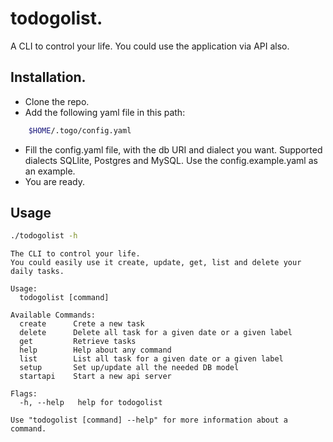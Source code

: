 # todogolist.

A CLI to control your life. You could use the application via API also.

## Installation.

- Clone the repo.
- Add the following yaml file in this path:
```bash
    $HOME/.togo/config.yaml
```
- Fill the config.yaml file, with the db URI and dialect you want. Supported dialects SQLlite, Postgres and MySQL. Use the config.example.yaml as an example.
- You are ready.

## Usage
```bash
./todogolist -h
```

```
The CLI to control your life.
You could easily use it create, update, get, list and delete your daily tasks.

Usage:
  todogolist [command]

Available Commands:
  create      Crete a new task
  delete      Delete all task for a given date or a given label
  get         Retrieve tasks
  help        Help about any command
  list        List all task for a given date or a given label
  setup       Set up/update all the needed DB model
  startapi    Start a new api server

Flags:
  -h, --help   help for todogolist

Use "todogolist [command] --help" for more information about a command.
```